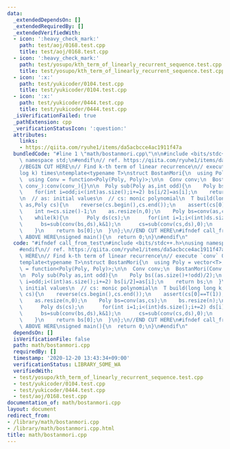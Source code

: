 ```yaml
---
data:
  _extendedDependsOn: []
  _extendedRequiredBy: []
  _extendedVerifiedWith:
  - icon: ':heavy_check_mark:'
    path: test/aoj/0168.test.cpp
    title: test/aoj/0168.test.cpp
  - icon: ':heavy_check_mark:'
    path: test/yosupo/kth_term_of_linearly_recurrent_sequence.test.cpp
    title: test/yosupo/kth_term_of_linearly_recurrent_sequence.test.cpp
  - icon: ':x:'
    path: test/yukicoder/0104.test.cpp
    title: test/yukicoder/0104.test.cpp
  - icon: ':x:'
    path: test/yukicoder/0444.test.cpp
    title: test/yukicoder/0444.test.cpp
  _isVerificationFailed: true
  _pathExtension: cpp
  _verificationStatusIcon: ':question:'
  attributes:
    links:
    - https://qiita.com/ryuhe1/items/da5acbcce4ac1911f47a
  bundledCode: "#line 1 \"math/bostanmori.cpp\"\n\n#include <bits/stdc++.h>\nusing\
    \ namespace std;\n#endif\n// ref. https://qiita.com/ryuhe1/items/da5acbcce4ac1911f47a\n\
    //BEGIN CUT HERE\n// Find k-th term of linear recurrence\n// execute `conv` O(\\\
    log k) times\ntemplate<typename T>\nstruct BostanMori{\n  using Poly = vector<T>;\n\
    \  using Conv = function<Poly(Poly, Poly)>;\n\n  Conv conv;\n  BostanMori(Conv\
    \ conv_):conv(conv_){}\n\n  Poly sub(Poly as,int odd){\n    Poly bs((as.size()+!odd)/2);\n\
    \    for(int i=odd;i<(int)as.size();i+=2) bs[i/2]=as[i];\n    return bs;\n  }\n\
    \n  // as: initial values\n  // cs: monic polynomial\n  T build(long long k,Poly\
    \ as,Poly cs){\n    reverse(cs.begin(),cs.end());\n    assert(cs[0]==T(1));\n\
    \    int n=cs.size()-1;\n    as.resize(n,0);\n    Poly bs=conv(as,cs);\n    bs.resize(n);\n\
    \    while(k){\n      Poly ds(cs);\n      for(int i=1;i<(int)ds.size();i+=2) ds[i]=-ds[i];\n\
    \      bs=sub(conv(bs,ds),k&1);\n      cs=sub(conv(cs,ds),0);\n      k>>=1;\n\
    \    }\n    return bs[0];\n  }\n};\n//END CUT HERE\n#ifndef call_from_test\n//INSERT\
    \ ABOVE HERE\nsigned main(){\n  return 0;\n}\n#endif\n"
  code: "#ifndef call_from_test\n#include <bits/stdc++.h>\nusing namespace std;\n\
    #endif\n// ref. https://qiita.com/ryuhe1/items/da5acbcce4ac1911f47a\n//BEGIN CUT\
    \ HERE\n// Find k-th term of linear recurrence\n// execute `conv` O(\\log k) times\n\
    template<typename T>\nstruct BostanMori{\n  using Poly = vector<T>;\n  using Conv\
    \ = function<Poly(Poly, Poly)>;\n\n  Conv conv;\n  BostanMori(Conv conv_):conv(conv_){}\n\
    \n  Poly sub(Poly as,int odd){\n    Poly bs((as.size()+!odd)/2);\n    for(int\
    \ i=odd;i<(int)as.size();i+=2) bs[i/2]=as[i];\n    return bs;\n  }\n\n  // as:\
    \ initial values\n  // cs: monic polynomial\n  T build(long long k,Poly as,Poly\
    \ cs){\n    reverse(cs.begin(),cs.end());\n    assert(cs[0]==T(1));\n    int n=cs.size()-1;\n\
    \    as.resize(n,0);\n    Poly bs=conv(as,cs);\n    bs.resize(n);\n    while(k){\n\
    \      Poly ds(cs);\n      for(int i=1;i<(int)ds.size();i+=2) ds[i]=-ds[i];\n\
    \      bs=sub(conv(bs,ds),k&1);\n      cs=sub(conv(cs,ds),0);\n      k>>=1;\n\
    \    }\n    return bs[0];\n  }\n};\n//END CUT HERE\n#ifndef call_from_test\n//INSERT\
    \ ABOVE HERE\nsigned main(){\n  return 0;\n}\n#endif\n"
  dependsOn: []
  isVerificationFile: false
  path: math/bostanmori.cpp
  requiredBy: []
  timestamp: '2020-12-20 13:43:34+09:00'
  verificationStatus: LIBRARY_SOME_WA
  verifiedWith:
  - test/yosupo/kth_term_of_linearly_recurrent_sequence.test.cpp
  - test/yukicoder/0104.test.cpp
  - test/yukicoder/0444.test.cpp
  - test/aoj/0168.test.cpp
documentation_of: math/bostanmori.cpp
layout: document
redirect_from:
- /library/math/bostanmori.cpp
- /library/math/bostanmori.cpp.html
title: math/bostanmori.cpp
---
```

